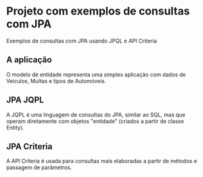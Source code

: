 # Projeto com exemplos de consultas com JPA

Exemplos de consultas com JPA usando JPQL e API Criteria

## A aplicação

O modelo de entidade representa uma simples aplicação com dados de Veículos, Multas 
e tipos de Automóveis.

## JPA JQPL

A JQPL é uma linguagem de consultas do JPA, similar ao SQL, mas que operam diretamente 
com objetos "entidade" (criados a partir de classe Entity).

## JPA Criteria

A API Criteria é usada para consultas mais elaboradas a partir de métodos e passagem 
de parâmetros.
